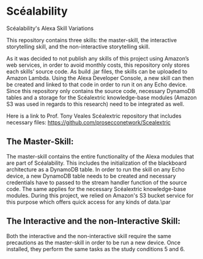 # Scéalability
Scéalability's Alexa Skill Variations

This repository contains three skills: the master-skill, the interactive storytelling skill, and the non-interactive storytelling skill.

As it was decided to not publish any skills of this project using Amazon’s web services, in order to avoid monthly costs, this repository only stores each skills’ source code. As build .jar files, the skills can be uploaded to Amazon Lambda. Using the Alexa Developer Console, a new skill can then be created and linked to that code in order to run it on any Echo device. Since this repository only contains the source code, necessary DynamoDB tables and a storage for the Scéalextric knowledge-base modules (Amazon S3 was used in regards to this research) need to be integrated as well. 

Here is a link to Prof. Tony Veales Scéalextric repository that includes necessary files: https://github.com/prosecconetwork/Scealextric 

## The Master-Skill:
The master-skill contains the entire functionality of the Alexa modules that are part of Scéalability. This includes the initialization of the blackboard architecture as a DynamoDB table. In order to run the skill on any Echo device, a new DynamoDB table needs to be created and necessary credentials have to passed to the stream handler function of the source code. The same applies for the necessary Scéalextric knowledge-base modules. During this project, we relied on Amazon's S3 bucket service for this purpose which offers quick access for any kinds of data.\par

## The Interactive and the non-Interactive Skill:
Both the interactive and the non-interactive skill require the same precautions as the master-skill in order to be run a new device. Once installed, they perform the same tasks as the study conditions 5 and 6.
